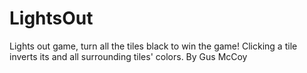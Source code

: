 # LightsOut
 Lights out game, turn all the tiles black to win the game! Clicking a tile inverts its and all surrounding tiles' colors.
By Gus McCoy
